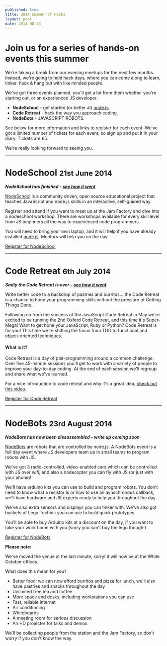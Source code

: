 ```yaml
---
published: true
title: 2014 Summer of Hacks
layout: post
date: 2014-08-23
---
```


# Join us for a series of hands-on events this summer

<p class="lead">We're taking a break from our evening meetups for the next few months.  Instead, we're going to hold hack days, where you can come along to learn, tinker, hack &amp; hang out with like minded people.</p>

We've got three events planned, you'll get a lot from them whether you're starting out, or an experienced JS developer.

* **NodeSchool** - get started (or better at) [node.js](http://nodejs.org/).
* **Code Retreat** - hack the way you approach coding.
* **NodeBots** - JAVASCRIPT ROBOTS.

See below for more information and links to register for each event.  We've got a limited number of tickets for each event, so sign up and put it in your diary. Tickets are &pound;5.

We're really looking forward to seeing you.

---

# NodeSchool <small>21st June 2014</small>

___NodeSchool has finished - [see how it went](/2014/node-school/)___

<p class="lead"><a href="http://nodeschool.io/">NodeSchool</a> is a community driven, open source educational project that teaches JavaScript and node.js skills in an interactive, self-guided way.</p>

Register and attend if you want to meet up at the Jam Factory and dive into a nodeschool workshop. There are workshops available for every skill level from JS beginners all the way to experienced node programmers.

You will need to bring your own laptop, and it will help if you have already installed [node.js](http://nodejs.org/). Mentors will help you on the day.

<p>
  <a href="https://www.eventbrite.co.uk/e/sumer-of-hacks-nodeschool-tickets-11906222833" class="btn btn-large btn-default disabled" disabled>Register for NodeSchool</a>
</p>

---

# Code Retreat <small>6th July 2014</small>

___Sadly the Code Retreat is over – [see how it went](/2014/soh-code-retreat/)___

<p class="lead">Write better code to a backdrop of pastries and burritos&hellip; the Code Retreat is a chance to hone your programming skills without the pressure of Getting Things Done.</p>

Following on from the success of the JavaScript Code Retreat in May we're excited to be running the 2nd Oxford Code Retreat, and this time it's Super-Mega! Want to get hone your JavaScript, Ruby or Python? Code Retreat is for you! This time we're shifting the focus from TDD to functional and object-oriented techniques.

#### What is it?
Code Retreat is a day of pair-programming around a common challenge. Over five 45-minute sessions you'll get to work with a variety of people to improve your day-to-day coding. At the end of each session we'll regroup and share what we've learned.

For a nice introduction to code retreat and why it's a great idea, [check out this video](http://player.vimeo.com/video/18955165?title=0&amp;byline=0&amp;portrait=0).

<p><a href="https://www.eventbrite.co.uk/e/sumer-of-hacks-code-retreat-tickets-11906533763" class="btn btn-large btn-default disabled" disabled>Register for Code Retreat</a></p>

---

# NodeBots <small>23rd August 2014</small>

___NodeBots has now been dissassembled - write up coming soon___

<p class="lead"><a href="http://nodebots.io/">NodeBots</a> are robots that are controlled by node.js. A NodeBots event is a full day event where JS developers team up in small teams to program robots with JS.</p>

We've got 3 radio-controlled, video-enabled cars which can be controlled with JS over wifi, and also a nodecopter you can fly with JS (or just with your phone)!

We'll have arduino kits you can use to build and program robots. You don't need to know what a resistor is or how to use an aynschronous callback, we'll have hardware and JS experts ready to help you throughout the day.

We've also extra sensors and displays you can tinker with. We've also got buckets of Lego Technic you can use to build quick prototypes.

You'll be able to buy Arduino kits at a discount on the day, if you want to take your work home with you (sorry you can't buy the lego though!)

<p><a href="https://www.eventbrite.co.uk/e/sumer-of-hacks-nodebots-tickets-11906664153" class="btn btn-large btn-default disabled" disabled>Register for NodeBots</a></p>

**Please note:**

We've moved the venue at the last minute, sorry! It will now be at the White October offices.

What does this mean for you?

* Better food: we can now afford burritos and pizza for lunch, we'll also have pastries and snacks throughout the day
* Unlimited free tea and coffee
* More space and desks, including workstations you can use
* Fast, reliable internet
* Air conditioning
* Whiteboards
* A meeting room for serious discussion
* An HD projecter for talks and demos

We'll be collecting people from the station and the Jam Factory, so don't worry if you don't know the way.
